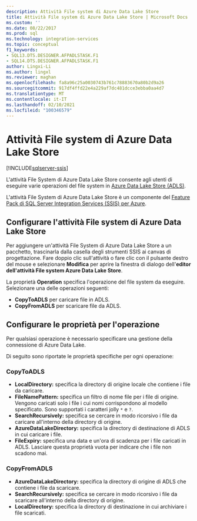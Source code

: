 ```yaml
---
description: Attività File system di Azure Data Lake Store
title: Attività File system di Azure Data Lake Store | Microsoft Docs
ms.custom: ''
ms.date: 08/22/2017
ms.prod: sql
ms.technology: integration-services
ms.topic: conceptual
f1_keywords:
- SQL13.DTS.DESIGNER.AFPADLSTASK.F1
- SQL14.DTS.DESIGNER.AFPADLSTASK.F1
author: Lingxi-Li
ms.author: lingxl
ms.reviewer: maghan
ms.openlocfilehash: fa8a96c25a0030743b761c78883670a80b2d9a26
ms.sourcegitcommit: 917df4ffd22e4a229af7dc481dcce3ebba0aa4d7
ms.translationtype: MT
ms.contentlocale: it-IT
ms.lasthandoff: 02/10/2021
ms.locfileid: "100346579"
---
```

# <a name="azure-data-lake-store-file-system-task"></a>Attività File system di Azure Data Lake Store

[!INCLUDE[sqlserver-ssis](../../includes/applies-to-version/sqlserver-ssis.md)]



L'attività File System di Azure Data Lake Store consente agli utenti di eseguire varie operazioni del file system in [Azure Data Lake Store (ADLS)](https://azure.microsoft.com/services/data-lake-store/).

L'attività File System di Azure Data Lake Store è un componente del [Feature Pack di SQL Server Integration Services (SSIS) per Azure](../../integration-services/azure-feature-pack-for-integration-services-ssis.md).

## <a name="configure-the-azure-data-lake-store-file-system-task"></a>Configurare l'attività File system di Azure Data Lake Store

Per aggiungere un'attività File System di Azure Data Lake Store a un pacchetto, trascinarla dalla casella degli strumenti SSIS ai canvas di progettazione. Fare doppio clic sull'attività o fare clic con il pulsante destro del mouse e selezionare **Modifica** per aprire la finestra di dialogo dell'**editor dell'attività File system Azure Data Lake Store**.

La proprietà **Operation** specifica l'operazione del file system da eseguire. Selezionare una delle operazioni seguenti:

- **CopyToADLS** per caricare file in ADLS.
- **CopyFromADLS** per scaricare file da ADLS.

## <a name="configure-the-properties-for-the-operation"></a>Configurare le proprietà per l'operazione
Per qualsiasi operazione è necessario specificare una gestione della connessione di Azure Data Lake.

Di seguito sono riportate le proprietà specifiche per ogni operazione:

### <a name="copytoadls"></a>CopyToADLS
- **LocalDirectory:** specifica la directory di origine locale che contiene i file da caricare.
- **FileNamePattern:** specifica un filtro di nome file per i file di origine. Vengono caricati solo i file i cui nomi corrispondono al modello specificato. Sono supportati i caratteri jolly `*` e `?`.
- **SearchRecursively:** specifica se cercare in modo ricorsivo i file da caricare all'interno della directory di origine.
- **AzureDataLakeDirectory:** specifica la directory di destinazione di ADLS in cui caricare i file.
- **FileExpiry:** specifica una data e un'ora di scadenza per i file caricati in ADLS. Lasciare questa proprietà vuota per indicare che i file non scadono mai.

### <a name="copyfromadls"></a>CopyFromADLS
- **AzureDataLakeDirectory:** specifica la directory di origine di ADLS che contiene i file da scaricare.
- **SearchRecursively:** specifica se cercare in modo ricorsivo i file da scaricare all'interno della directory di origine.
- **LocalDirectory:** specifica la directory di destinazione in cui archiviare i file scaricati.
